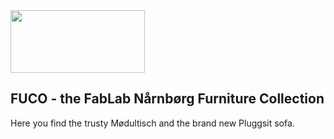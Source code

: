 <img src="https://raw.githubusercontent.com/fablabnbg/fuco/master/fuco.svg" width=215 height=100 />

## FUCO - the FabLab Nårnbørg Furniture Collection ##

Here you find the trusty Mødultisch and the brand new Pluggsit sofa.

